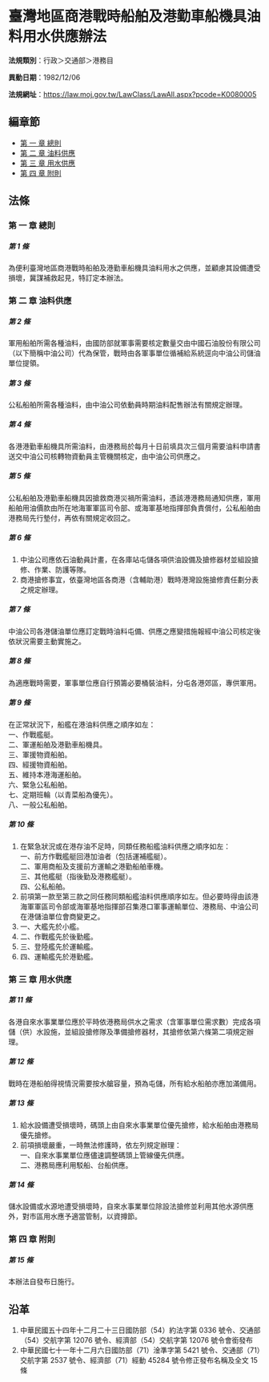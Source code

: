 # 臺灣地區商港戰時船舶及港勤車船機具油料用水供應辦法

**法規類別**：行政＞交通部＞港務目

**異動日期**：1982/12/06  

**法規網址**：https://law.moj.gov.tw/LawClass/LawAll.aspx?pcode=K0080005




## 編章節
* [第 一 章 總則](#第-一-章-總則)
* [第 二 章 油料供應](#第-二-章-油料供應)
* [第 三 章 用水供應](#第-三-章-用水供應)
* [第 四 章 附則](#第-四-章-附則)
## 法條
### 第 一 章 總則

##### 第 1 條
為便利臺灣地區商港戰時船舶及港勤車船機具油料用水之供應，並顧慮其設備遭受損壞，冀謀補救起見，特訂定本辦法。

### 第 二 章 油料供應

##### 第 2 條
軍用船舶所需各種油料，由國防部就軍事需要核定數量交由中國石油股份有限公司（以下簡稱中油公司）代為保管，戰時由各軍事單位循補給系統逕向中油公司儲油單位提領。

##### 第 3 條
公私船舶所需各種油料，由中油公司依動員時期油料配售辦法有關規定辦理。

##### 第 4 條
各港港勤車船機具所需油料，由港務局於每月十日前填具次三個月需要油料申請書送交中油公司核轉物資動員主管機關核定，由中油公司供應之。

##### 第 5 條
公私船舶及港勤車船機具因搶救商港災禍所需油料，憑該港港務局通知供應，軍用船舶用油價款由所在地海軍軍區司令部、或海軍基地指揮部負責償付，公私船舶由港務局先行墊付，再依有關規定收回之。

##### 第 6 條
1. 中油公司應依石油動員計畫，在各庫站屯儲各項供油設備及搶修器材並組設搶修、作業、防護等隊。
1. 商港搶修事宜，依臺灣地區各商港（含輔助港）戰時港灣設施搶修責任劃分表之規定辦理。

##### 第 7 條
中油公司各港儲油單位應訂定戰時油料屯備、供應之應變措施報經中油公司核定後依狀況需要主動實施之。

##### 第 8 條
為適應戰時需要，軍事單位應自行預籌必要桶裝油料，分屯各港郊區，專供軍用。

##### 第 9 條
在正常狀況下，船艦在港油料供應之順序如左：  
一、作戰艦艇。  
二、軍運船舶及港勤車船機具。  
三、軍援物資船舶。  
四、經援物資船舶。  
五、維持本港海運船舶。  
六、緊急公私船舶。  
七、定期班輪（以青菜船為優先）。  
八、一般公私船舶。

##### 第 10 條
1. 在緊急狀況或在港存油不足時，同類任務船艦油料供應之順序如左：  
一、前方作戰艦艇回港加油者（包括運補艦艇）。  
二、軍用商船及支援前方運輸之港勤船舶車機。  
三、其他艦艇（指後勤及港務艦艇）。  
四、公私船舶。
1. 前項第一款至第三款之同任務同類船艦油料供應順序如左。但必要時得由該港海軍軍區司令部或海軍基地指揮部召集港口軍事運輸單位、港務局、中油公司在港儲油單位會商變更之。
1. 一、大艦先於小艦。
1. 二、作戰艦先於後勤艦。
1. 三、登陸艦先於運輸艦。
1. 四、運輸艦先於港勤艦。

### 第 三 章 用水供應

##### 第 11 條
各港自來水事業單位應於平時依港務局供水之需求（含軍事單位需求數）完成各項儲（供）水設施，並組設搶修隊及準備搶修器材，其搶修依第六條第二項規定辦理。

##### 第 12 條
戰時在港船舶得視情況需要按水艙容量，預為屯儲，所有給水船舶亦應加滿備用。

##### 第 13 條
1. 給水設備遭受損壞時，碼頭上由自來水事業單位優先搶修，給水船舶由港務局優先搶修。
1. 前項損壞嚴重，一時無法修護時，依左列規定辦理：  
一、自來水事業單位應儘速調整碼頭上管線優先供應。  
二、港務局應利用駁船、台船供應。

##### 第 14 條
儲水設備或水源地遭受損壞時，自來水事業單位除設法搶修並利用其他水源供應外，對市區用水應予適當管制，以資撙節。

### 第 四 章 附則

##### 第 15 條
本辦法自發布日施行。

## 沿革
1. 中華民國五十四年十二月二十三日國防部（54）約法字第 0336 號令、交通部（54）交航字第 12076 號令、經濟部（54）交航字第 12076 號令會銜發布
1. 中華民國七十一年十二月六日國防部（71）淦準字第 5421 號令、交通部（71）交航字第 2537 號令、經濟部（71）經動 45284  號令修正發布名稱及全文 15 條
